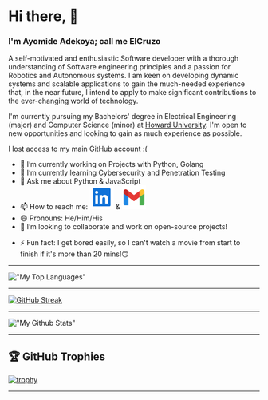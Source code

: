# Hi there, 👋

### I'm Ayomide Adekoya; call me ElCruzo 

A self-motivated and enthusiastic Software developer with a thorough understanding of Software engineering principles and a passion for Robotics and Autonomous systems. I am keen on developing dynamic systems and scalable applications to gain the much-needed experience that, in the near future, I intend to apply to make significant contributions to the ever-changing world of technology.

I'm currently pursuing my Bachelors' degree in Electrical Engineering (major) and Computer Science (minor) at [Howard University](https://www.howard.edu). I'm open to new opportunities and looking to gain as much experience as possible.

I lost access to my main GitHub account :(

- 🔭 I’m currently working on Projects with Python, Golang
- 🌱 I’m currently learning Cybersecurity and Penetration Testing
- 💬 Ask me about Python & JavaScript
- 📫 How to reach me: [![linkedIn_icon](./icons/linkedin.svg)](https://www.linkedin.com/in/elcruzo/) & [![gmail_icon](./icons/gmail.svg)](mailto:ayomideadekoya266@gmail.com)
- 😄 Pronouns: He/Him/His
- 👯 I’m looking to collaborate and work on open-source projects!
<!-- - 🤔 I’m looking for help with -->

- ⚡ Fun fact: I get bored easily, so I can't watch a movie from start to finish if it's more than 20 mins!🙃

***

!["My Top Languages"](https://github-readme-stats-bpires.vercel.app/api/top-langs/?username=elcruzo&layout=compact&card_width=400&hide_title=true&theme=github_dark&t&langs_count=10&hide_border=true)

***
[![GitHub Streak](https://github-readme-streak-stats.herokuapp.com?user=elcruzo&theme=transparent&hide_border=true)](https://git.io/streak-stats)
***

!["My Github Stats"](https://github-readme-stats.vercel.app/api?username=elcruzo&show_icons=true&count_private=true&theme=darcula&hide_border=true&hide=issues,contribs&bg_color=00000000)

***

## 🏆 GitHub Trophies

[![trophy](https://github-profile-trophy.vercel.app/?username=elcruzo&theme=onedark&margin-w=15&margin-h=15)](https://www.buymeacoffee.com/pantani)
***
